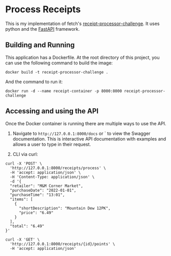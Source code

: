 # Process Receipts

This is my implementation of fetch's [receipt-processor-challenge](https://github.com/fetch-rewards/receipt-processor-challenge). It uses python and the [FastAPI](https://fastapi.tiangolo.com/) framework.

## Building and Running

This application has a Dockerfile. At the root directory of this project, you can use the following command to build the image:

`docker build -t receipt-processor-challenge .`

And the command to run it:

`docker run -d --name receipt-container -p 8000:8000 receipt-processor-challenge`

## Accessing and using the API

Once the Docker container is running there are multiple ways to use the API.

1. Navigate to `http://127.0.0.1:8000/docs` or ` to view the Swagger documentation.
   This is interactive API documentation with examples and allows a user to type in their request.

2. CLI via curl:

```
curl -X 'POST' \
  'http://127.0.0.1:8000/receipts/process' \
  -H 'accept: application/json' \
  -H 'Content-Type: application/json' \
  -d '{
  "retailer": "M&M Corner Market",
  "purchaseDate": "2022-01-01",
  "purchaseTime": "13:01",
  "items": [
    {
      "shortDescription": "Mountain Dew 12PK",
      "price": "6.49"
    }
  ],
  "total": "6.49"
}'
```

```
curl -X 'GET' \
  'http://127.0.0.1:8000/receipts/{id}/points' \
  -H 'accept: application/json'
```
